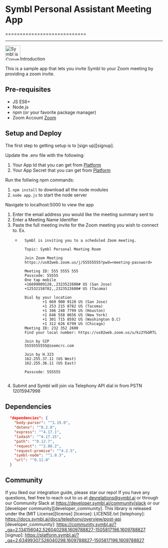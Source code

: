 # Symbl Personal Assistant Meeting App

============================

<hr />
    <img src="https://developer.symbl.ai/assets/images/Symbl.svg" height="48px" alt="Symbl is Conversational AI />
<hr /> 

============================

Symbl's APIs empower developers to enable: 
- **Real-time** analysis of free-flowing discussions to automatically surface highly relevant summary discussion topics, contextual insights, suggestive action items, follow-ups, decisions, and questions.\
- **Voice APIs** that makes it easy to add AI-powered conversational intelligence to either [telephony][telephony] or [WebSocket][websocket] interfaces.
- **Conversation APIs** that provide a REST interface for managing and processing your conversation data.
- **Summary UI** with a fully customizable and editable reference experience that indexes a searchable transcript and shows generated actionable insights, topics, timecodes, and speaker information.
<hr />
Enable Symbl for Zoom Meetings
<hr />
 * [Introduction](#introduction)
 * [Pre-requisites](#pre-requisites)
 * [Setup and Deploy](#setupanddeploy)
 * [Dependencies](#dependencies)
 * [Community](#community)

## Introduction

This is a sample app that lets you invite Symbl to your Zoom meeting by providing a zoom invite.

## Pre-requisites

* JS ES6+
* Node.js
* npm (or your favorite package manager)
* Zoom Account [Zoom](https://zoom.us/signup)

## Setup and Deploy
The first step to getting setup is to [sign up][signup]. 

Update the .env file with the following:
1. Your App Id that you can get from [Platform](https://platform.symbl.ai)
2. Your App Secret that you can get from [Platform](https://platform.symbl.ai)

Run the follwing npm commands:
1. `npm install` to download all the node modules
2. `node app.js` to start the node server

Navigate to localhost:5000 to view the app
1. Enter the email address you would like the meeting summary sent to
2. Enter a Meeting Name Identifier
3. Paste the full meeting invite for the Zoom meeting you wish to connect to. Ex.
    * ```
        Symbl is inviting you to a scheduled Zoom meeting.

        Topic: Symbl Personal Meeting Room

        Join Zoom Meeting
        https://us02web.zoom.us/j/55555555?pwd=<meeting-password>

        Meeting ID: 555 5555 555
        Passcode: 55555
        One tap mobile
        +16699009128,,2323522600# US (San Jose)
        +12532158782,,2323522600# US (Tacoma)

        Dial by your location
                +1 669 900 9128 US (San Jose)
                +1 253 215 8782 US (Tacoma)
                +1 346 248 7799 US (Houston)
                +1 646 558 8656 US (New York)
                +1 301 715 8592 US (Washington D.C)
                +1 312 626 6799 US (Chicago)
        Meeting ID: 232 352 2600
        Find your local number: https://us02web.zoom.us/u/kz2YbGRTL

        Join by SIP
        5555555555@zoomcrc.com

        Join by H.323
        162.255.37.11 (US West)
        162.255.36.11 (US East)

        Passcode: 555555
    ```
4.  Submit and Symbl will join via Telephony API dial in from PSTN 12015947998

## Dependencies

```json
  "dependencies": {
    "body-parser": "^1.19.0",
    "dotenv": "^8.2.0",
    "express": "^4.17.1",
    "lodash": "^4.17.15",
    "path": "^0.12.7",
    "request": "^2.88.2",
    "request-promise": "^4.2.5",
    "symbl-node": "^1.0.3",
    "url": "^0.11.0"
  }
```

## Community

If you liked our integration guide, please star our repo! If you have any questions, feel free to reach out to us at devrelations@symbl.ai or through our Community Slack at https://developer.symbl.ai/community/slack or our [developer community][developer_community]. 
This library is released under the [MIT License][license]
[license]: LICENSE.txt
[telephony]: https://docs.symbl.ai/docs/telephony/overview/post-api
[developer_community]: https://community.symbl.ai/?_ga=2.134156042.526040298.1609788827-1505817196.1609788827
[signup]: https://platform.symbl.ai/?_ga=2.63499307.526040298.1609788827-1505817196.1609788827